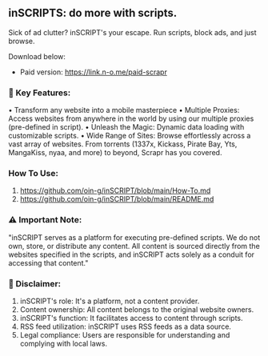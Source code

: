 ## inSCRIPTS: do more with scripts.

Sick of ad clutter? inSCRIPT's your escape. Run scripts, block ads, and just browse.

Download below:
- Paid version: https://link.n-o.me/paid-scrapr

### 🌟 Key Features:

• Transform any website into a mobile masterpiece
• Multiple Proxies: Access websites from anywhere in the world by using our multiple proxies (pre-defined in script).
• Unleash the Magic: Dynamic data loading with customizable scripts.
• Wide Range of Sites: Browse effortlessly across a vast array of websites. From torrents (1337x, Kickass, Pirate Bay, Yts, MangaKiss, nyaa, and more) to beyond, Scrapr has you covered.

### How To Use:
1. https://github.com/oin-g/inSCRIPT/blob/main/How-To.md
2. https://github.com/oin-g/inSCRIPT/blob/main/README.md

### ⚠️ Important Note:
"inSCRIPT serves as a platform for executing pre-defined scripts. We do not own, store, or distribute any content. All content is sourced directly from the websites specified in the scripts, and inSCRIPT acts solely as a conduit for accessing that content."
 
### 🚫 Disclaimer:
1. inSCRIPT's role: It's a platform, not a content provider.
2. Content ownership: All content belongs to the original website owners.
3. inSCRIPT's function: It facilitates access to content through scripts.
4. RSS feed utilization: inSCRIPT uses RSS feeds as a data source.
5. Legal compliance: Users are responsible for understanding and complying with local laws.
